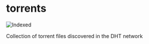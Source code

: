 torrents 
========
![Indexed](https://img.shields.io/badge/indexed-223594-blue)

Collection of torrent files discovered in the DHT network
